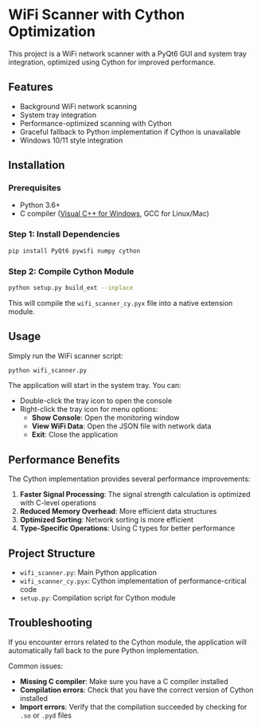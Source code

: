 # WiFi Scanner with Cython Optimization

This project is a WiFi network scanner with a PyQt6 GUI and system tray integration, optimized using Cython for improved performance.

## Features

- Background WiFi network scanning
- System tray integration
- Performance-optimized scanning with Cython
- Graceful fallback to Python implementation if Cython is unavailable
- Windows 10/11 style integration

## Installation

### Prerequisites

- Python 3.6+
- C compiler ([Visual C++ for Windows](https://visualstudio.microsoft.com/visual-cpp-build-tools/), GCC for Linux/Mac)

### Step 1: Install Dependencies

```bash
pip install PyQt6 pywifi numpy cython
```

### Step 2: Compile Cython Module

```bash
python setup.py build_ext --inplace
```

This will compile the `wifi_scanner_cy.pyx` file into a native extension module.

## Usage

Simply run the WiFi scanner script:

```bash
python wifi_scanner.py
```

The application will start in the system tray. You can:

- Double-click the tray icon to open the console
- Right-click the tray icon for menu options:
  - **Show Console**: Open the monitoring window
  - **View WiFi Data**: Open the JSON file with network data
  - **Exit**: Close the application

## Performance Benefits

The Cython implementation provides several performance improvements:

1. **Faster Signal Processing**: The signal strength calculation is optimized with C-level operations
2. **Reduced Memory Overhead**: More efficient data structures
3. **Optimized Sorting**: Network sorting is more efficient
4. **Type-Specific Operations**: Using C types for better performance

## Project Structure

- `wifi_scanner.py`: Main Python application
- `wifi_scanner_cy.pyx`: Cython implementation of performance-critical code
- `setup.py`: Compilation script for Cython module

## Troubleshooting

If you encounter errors related to the Cython module, the application will automatically fall back to the pure Python implementation.

Common issues:

- **Missing C compiler**: Make sure you have a C compiler installed
- **Compilation errors**: Check that you have the correct version of Cython installed
- **Import errors**: Verify that the compilation succeeded by checking for `.so` or `.pyd` files
